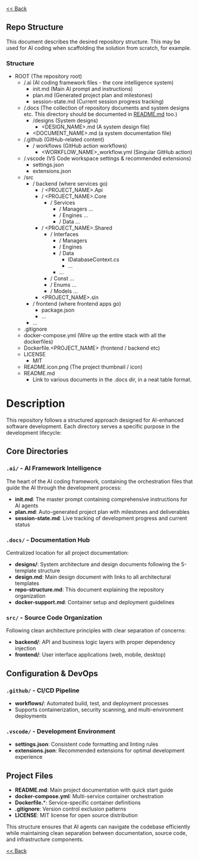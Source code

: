 [<< Back](../README.md)

## Repo Structure
This document describes the desired repository structure. This may be used for AI coding when scaffolding the solution from scratch, for example.

### Structure
- ROOT (The repository root)
  - /.ai (AI coding framework files - the core intelligence system)
    - init.md (Main AI prompt and instructions)
    - plan.md (Generated project plan and milestones)
    - session-state.md (Current session progress tracking)
  - /.docs (The collection of repository documents and system designs etc. This directory should be documented in [README.md](../README.md) too.)
    - /designs (System designs)
      - <DESIGN_NAME>.md (A system design file)
    - <DOCUMENT_NAME>.md (a system documentation file)
  - /.github (GitHub-related content)
    - / workflows (GitHub action workflows)
      - <WORKFLOW_NAME>_workflow.yml (Singular GitHub action)
  - /.vscode (VS Code workspace settings & recommended extensions)
    - settings.json
    - extensions.json
  - /src
    - / backend (where services go)
      - / <PROJECT_NAME>.Api
      - / <PROJECT_NAME>.Core
        - / Services
          - / Managers
            ...
          - / Engines
            ...
          - / Data
            ...
      - / <PROJECT_NAME>.Shared
        - / Interfaces
          - / Managers
          - / Engines
          - / Data
            - IDatabaseContext.cs
            - ...
          - ...
        - / Const
          ...
        - / Enums
          ...
        - / Models
          ...
      - <PROJECT_NAME>.sln
    - / frontend (where frontend apps go)
      - package.json
      - ...
    - ...
  - .gitignore
  - docker-compose.yml (Wire up the entire stack with all the dockerfiles)
  - Dockerfile.<PROJECT_NAME> (frontend / backend etc)
  - LICENSE
    - MIT
  - README.icon.png (The project thumbnail / icon)
  - README.md
    - Link to various documents in the .docs dir, in a neat table format.

# Description
This repository follows a structured approach designed for AI-enhanced software development. Each directory serves a specific purpose in the development lifecycle:

## Core Directories

### `.ai/` - AI Framework Intelligence
The heart of the AI coding framework, containing the orchestration files that guide the AI through the development process:
- **init.md**: The master prompt containing comprehensive instructions for AI agents
- **plan.md**: Auto-generated project plan with milestones and deliverables
- **session-state.md**: Live tracking of development progress and current status

### `.docs/` - Documentation Hub
Centralized location for all project documentation:
- **designs/**: System architecture and design documents following the 5-template structure
- **design.md**: Main design document with links to all architectural templates
- **repo-structure.md**: This document explaining the repository organization
- **docker-support.md**: Container setup and deployment guidelines

### `src/` - Source Code Organization
Following clean architecture principles with clear separation of concerns:
- **backend/**: API and business logic layers with proper dependency injection
- **frontend/**: User interface applications (web, mobile, desktop)

## Configuration & DevOps

### `.github/` - CI/CD Pipeline
- **workflows/**: Automated build, test, and deployment processes
- Supports containerization, security scanning, and multi-environment deployments

### `.vscode/` - Development Environment
- **settings.json**: Consistent code formatting and linting rules
- **extensions.json**: Recommended extensions for optimal development experience

## Project Files
- **README.md**: Main project documentation with quick start guide
- **docker-compose.yml**: Multi-service container orchestration
- **Dockerfile.***: Service-specific container definitions
- **.gitignore**: Version control exclusion patterns
- **LICENSE**: MIT license for open source distribution

This structure ensures that AI agents can navigate the codebase efficiently while maintaining clean separation between documentation, source code, and infrastructure components.

[<< Back](../README.md)